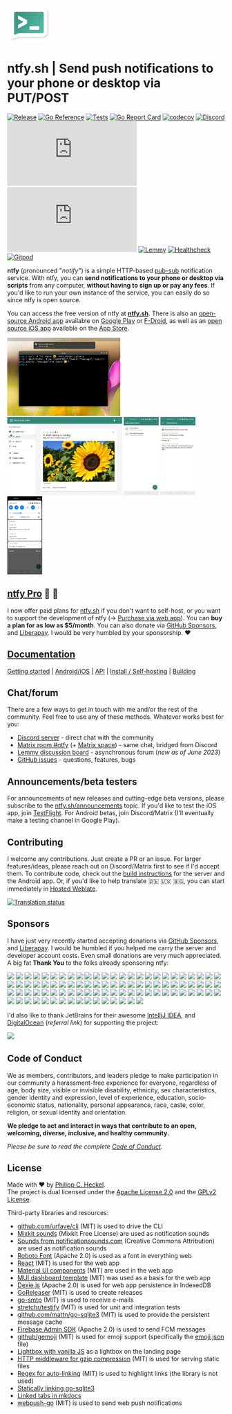 ![ntfy](web/public/static/images/ntfy.png)

# ntfy.sh | Send push notifications to your phone or desktop via PUT/POST
[![Release](https://img.shields.io/github/release/binwiederhier/ntfy.svg?color=success&style=flat-square)](https://github.com/binwiederhier/ntfy/releases/latest)
[![Go Reference](https://pkg.go.dev/badge/heckel.io/ntfy.svg)](https://pkg.go.dev/heckel.io/ntfy)
[![Tests](https://github.com/binwiederhier/ntfy/workflows/test/badge.svg)](https://github.com/binwiederhier/ntfy/actions)
[![Go Report Card](https://goreportcard.com/badge/github.com/binwiederhier/ntfy)](https://goreportcard.com/report/github.com/binwiederhier/ntfy)
[![codecov](https://codecov.io/gh/binwiederhier/ntfy/branch/main/graph/badge.svg?token=A597KQ463G)](https://codecov.io/gh/binwiederhier/ntfy)
[![Discord](https://img.shields.io/discord/874398661709295626?label=Discord)](https://discord.gg/cT7ECsZj9w)
[![Matrix](https://img.shields.io/matrix/ntfy:matrix.org?label=Matrix)](https://matrix.to/#/#ntfy:matrix.org)
[![Matrix space](https://img.shields.io/matrix/ntfy-space:matrix.org?label=Matrix+space)](https://matrix.to/#/#ntfy-space:matrix.org)
[![Lemmy](https://img.shields.io/badge/Lemmy-discuss-green)](https://discuss.ntfy.sh/c/ntfy)
[![Healthcheck](https://healthchecks.io/badge/68b65976-b3b0-4102-aec9-980921/kcoEgrLY.svg)](https://ntfy.statuspage.io/)
[![Gitpod](https://img.shields.io/badge/Contribute%20with-Gitpod-908a85?logo=gitpod)](https://gitpod.io/#https://github.com/binwiederhier/ntfy)

**ntfy** (pronounced "*notify*") is a simple HTTP-based [pub-sub](https://en.wikipedia.org/wiki/Publish%E2%80%93subscribe_pattern) 
notification service. With ntfy, you can **send notifications to your phone or desktop via scripts** from any computer, 
**without having to sign up or pay any fees**. If you'd like to run your own instance of the service, you can easily do 
so since ntfy is open source.

You can access the free version of ntfy at **[ntfy.sh](https://ntfy.sh)**. There is also an [open-source Android app](https://github.com/binwiederhier/ntfy-android)
available on [Google Play](https://play.google.com/store/apps/details?id=io.heckel.ntfy) or [F-Droid](https://f-droid.org/en/packages/io.heckel.ntfy/),
as well as an [open source iOS app](https://github.com/binwiederhier/ntfy-ios) available on the [App Store](https://apps.apple.com/us/app/ntfy/id1625396347).

<p>
  <img src=".github/images/screenshot-curl.png" height="180">
  <img src=".github/images/screenshot-web-detail.png" height="180">
  <img src=".github/images/screenshot-phone-main.jpg" height="180">
  <img src=".github/images/screenshot-phone-detail.jpg" height="180">
  <img src=".github/images/screenshot-phone-notification.jpg" height="180">
</p>

## [ntfy Pro](https://ntfy.sh/app) 💸 🎉
I now offer paid plans for [ntfy.sh](https://ntfy.sh/) if you don't want to self-host, or you want to support the development of 
ntfy (→ [Purchase via web app](https://ntfy.sh/app)). You can **buy a plan for as low as $5/month**.
You can also donate via [GitHub Sponsors](https://github.com/sponsors/binwiederhier), and [Liberapay](https://liberapay.com/ntfy).
I would be very humbled by your sponsorship. ❤️ 

## **[Documentation](https://ntfy.sh/docs/)**

[Getting started](https://ntfy.sh/docs/) |
[Android/iOS](https://ntfy.sh/docs/subscribe/phone/) |
[API](https://ntfy.sh/docs/publish/) |
[Install / Self-hosting](https://ntfy.sh/docs/install/) |
[Building](https://ntfy.sh/docs/develop/)

## Chat/forum
There are a few ways to get in touch with me and/or the rest of the community. Feel free to use any of these methods. Whatever
works best for you:

* [Discord server](https://discord.gg/cT7ECsZj9w) - direct chat with the community
* [Matrix room #ntfy](https://matrix.to/#/#ntfy:matrix.org) (+ [Matrix space](https://matrix.to/#/#ntfy-space:matrix.org)) - same chat, bridged from Discord
* [Lemmy discussion board](https://discuss.ntfy.sh/c/ntfy) - asynchronous forum (_new as of June 2023_)
* [GitHub issues](https://github.com/binwiederhier/ntfy/issues) - questions, features, bugs

## Announcements/beta testers
For announcements of new releases and cutting-edge beta versions, please subscribe to the [ntfy.sh/announcements](https://ntfy.sh/announcements) 
topic. If you'd like to test the iOS app, join [TestFlight](https://testflight.apple.com/join/P1fFnAm9). For Android betas,
join Discord/Matrix (I'll eventually make a testing channel in Google Play).

## Contributing
I welcome any contributions. Just create a PR or an issue. For larger features/ideas, please reach out
on Discord/Matrix first to see if I'd accept them. To contribute code, check out the [build instructions](https://ntfy.sh/docs/develop/) 
for the server and the Android app. Or, if you'd like to help translate 🇩🇪 🇺🇸 🇧🇬, you can start immediately in
[Hosted Weblate](https://hosted.weblate.org/projects/ntfy/).

<a href="https://hosted.weblate.org/engage/ntfy/">
<img src="https://hosted.weblate.org/widgets/ntfy/-/multi-blue.svg" alt="Translation status" />
</a>

## Sponsors
I have just very recently started accepting donations via [GitHub Sponsors](https://github.com/sponsors/binwiederhier),
and [Liberapay](https://liberapay.com/ntfy). I would be humbled if you helped me carry the server and developer 
account costs. Even small donations are very much appreciated. A big fat **Thank You** to the folks already sponsoring ntfy:

<a href="https://github.com/neutralinsomniac"><img src="https://github.com/neutralinsomniac.png" width="40px" /></a>
<a href="https://github.com/aspyct"><img src="https://github.com/aspyct.png" width="40px" /></a>
<a href="https://github.com/nickexyz"><img src="https://github.com/nickexyz.png" width="40px" /></a>
<a href="https://github.com/qcasey"><img src="https://github.com/qcasey.png" width="40px" /></a>
<a href="https://github.com/mckay115"><img src="https://github.com/mckay115.png" width="40px" /></a>
<a href="https://github.com/Salamafet"><img src="https://github.com/Salamafet.png" width="40px" /></a>
<a href="https://github.com/codinghipster"><img src="https://github.com/codinghipster.png" width="40px" /></a>
<a href="https://github.com/HinFort"><img src="https://github.com/HinFort.png" width="40px" /></a>
<a href="https://github.com/Lexevolution"><img src="https://github.com/Lexevolution.png" width="40px" /></a>
<a href="https://github.com/johnnyip"><img src="https://github.com/johnnyip.png" width="40px" /></a>
<a href="https://github.com/JonDerThan"><img src="https://github.com/JonDerThan.png" width="40px" /></a>
<a href="https://github.com/12nick12"><img src="https://github.com/12nick12.png" width="40px" /></a>
<a href="https://github.com/eanplatter"><img src="https://github.com/eanplatter.png" width="40px" /></a>
<a href="https://github.com/fnoelscher"><img src="https://github.com/fnoelscher.png" width="40px" /></a>
<a href="https://github.com/bnorick"><img src="https://github.com/bnorick.png" width="40px" /></a>
<a href="https://github.com/snh"><img src="https://github.com/snh.png" width="40px" /></a>
<a href="https://github.com/hen-x"><img src="https://github.com/hen-x.png" width="40px" /></a>
<a href="https://github.com/JamieGoodson"><img src="https://github.com/JamieGoodson.png" width="40px" /></a>
<a href="https://github.com/cremesk"><img src="https://github.com/cremesk.png" width="40px" /></a>
<a href="https://github.com/dangowans"><img src="https://github.com/dangowans.png" width="40px" /></a>
<a href="https://github.com/mnault"><img src="https://github.com/mnault.png" width="40px" /></a>
<a href="https://github.com/nwithan8"><img src="https://github.com/nwithan8.png" width="40px" /></a>
<a href="https://github.com/peterleiser"><img src="https://github.com/peterleiser.png" width="40px" /></a>
<a href="https://github.com/portothree"><img src="https://github.com/portothree.png" width="40px" /></a>
<a href="https://github.com/finngreig"><img src="https://github.com/finngreig.png" width="40px" /></a>
<a href="https://github.com/skrollme"><img src="https://github.com/skrollme.png" width="40px" /></a>
<a href="https://github.com/gergepalfi"><img src="https://github.com/gergepalfi.png" width="40px" /></a>
<a href="https://github.com/tonyakwei"><img src="https://github.com/tonyakwei.png" width="40px" /></a>
<a href="https://github.com/crosbyh"><img src="https://github.com/crosbyh.png" width="40px" /></a>
<a href="https://github.com/mdlnr"><img src="https://github.com/mdlnr.png" width="40px" /></a>
<a href="https://github.com/p-samuel"><img src="https://github.com/p-samuel.png" width="40px" /></a>
<a href="https://github.com/zugaldia"><img src="https://github.com/zugaldia.png" width="40px" /></a>
<a href="https://github.com/NathanSweet"><img src="https://github.com/NathanSweet.png" width="40px" /></a>
<a href="https://github.com/msdeibel"><img src="https://github.com/msdeibel.png" width="40px" /></a>
<a href="https://github.com/ksurl"><img src="https://github.com/ksurl.png" width="40px" /></a>
<a href="https://github.com/CodingTimeDEV"><img src="https://github.com/CodingTimeDEV.png" width="40px" /></a>
<a href="https://github.com/Terrormixer3000"><img src="https://github.com/Terrormixer3000.png" width="40px" /></a>
<a href="https://github.com/voroskoi"><img src="https://github.com/voroskoi.png" width="40px" /></a>
<a href="https://github.com/Nickwasused"><img src="https://github.com/Nickwasused.png" width="40px" /></a>
<a href="https://github.com/bahur142"><img src="https://github.com/bahur142.png" width="40px" /></a>
<a href="https://github.com/vinhdizzo"><img src="https://github.com/vinhdizzo.png" width="40px" /></a>
<a href="https://github.com/Ge0rg3"><img src="https://github.com/Ge0rg3.png" width="40px" /></a>
<a href="https://github.com/biopsin"><img src="https://github.com/biopsin.png" width="40px" /></a>
<a href="https://github.com/thebino"><img src="https://github.com/thebino.png" width="40px" /></a>
<a href="https://github.com/sky4055"><img src="https://github.com/sky4055.png" width="40px" /></a>
<a href="https://github.com/julianlam"><img src="https://github.com/julianlam.png" width="40px" /></a>
<a href="https://github.com/andreapx"><img src="https://github.com/andreapx.png" width="40px" /></a>
<a href="https://github.com/billycao"><img src="https://github.com/billycao.png" width="40px" /></a>
<a href="https://github.com/zoic21"><img src="https://github.com/zoic21.png" width="40px" /></a>
<a href="https://github.com/IanKulin"><img src="https://github.com/IanKulin.png" width="40px" /></a>
<a href="https://github.com/Joachim256"><img src="https://github.com/Joachim256.png" width="40px" /></a>
<a href="https://github.com/overtone1000"><img src="https://github.com/overtone1000.png" width="40px" /></a>
<a href="https://github.com/oakd"><img src="https://github.com/oakd.png" width="40px" /></a>
<a href="https://github.com/KucharczykL"><img src="https://github.com/KucharczykL.png" width="40px" /></a>
<a href="https://github.com/hansbickhofe"><img src="https://github.com/hansbickhofe.png" width="40px" /></a>
<a href="https://github.com/caseodilla"><img src="https://github.com/caseodilla.png" width="40px" /></a>
<a href="https://github.com/0xAF"><img src="https://github.com/0xAF.png" width="40px" /></a>
<a href="https://github.com/soonoo"><img src="https://github.com/soonoo.png" width="40px" /></a>
<a href="https://github.com/nichu42"><img src="https://github.com/nichu42.png" width="40px" /></a>
<a href="https://github.com/samliebow"><img src="https://github.com/samliebow.png" width="40px" /></a>
<a href="https://github.com/johman10"><img src="https://github.com/johman10.png" width="40px" /></a>
<a href="https://github.com/R-Gld"><img src="https://github.com/R-Gld.png" width="40px" /></a>
<a href="https://github.com/FingerlessGlov3s"><img src="https://github.com/FingerlessGlov3s.png" width="40px" /></a>
<a href="https://github.com/Twisterado"><img src="https://github.com/Twisterado.png" width="40px" /></a>
<a href="https://github.com/ScrumpyJack"><img src="https://github.com/ScrumpyJack.png" width="40px" /></a>
<a href="https://github.com/andrejarrell"><img src="https://github.com/andrejarrell.png" width="40px" /></a>
<a href="https://github.com/oaustegard"><img src="https://github.com/oaustegard.png" width="40px" /></a>
<a href="https://github.com/CreativeWarlock"><img src="https://github.com/CreativeWarlock.png" width="40px" /></a>
<a href="https://github.com/darkdragon-001"><img src="https://github.com/darkdragon-001.png" width="40px" /></a>
<a href="https://github.com/jonathan-kosgei"><img src="https://github.com/jonathan-kosgei.png" width="40px" /></a>
<a href="https://github.com/KevinWang15"><img src="https://github.com/KevinWang15.png" width="40px" /></a>
<a href="https://github.com/darkmattercoder"><img src="https://github.com/darkmattercoder.png" width="40px" /></a>
<a href="https://github.com/bmcgonag"><img src="https://github.com/bmcgonag.png" width="40px" /></a>
<a href="https://github.com/skorokithakis"><img src="https://github.com/skorokithakis.png" width="40px" /></a>
<a href="https://github.com/eenturk"><img src="https://github.com/eenturk.png" width="40px" /></a>
<a href="https://github.com/spirossi"><img src="https://github.com/spirossi.png" width="40px" /></a>
<a href="https://github.com/teomarcdhio"><img src="https://github.com/teomarcdhio.png" width="40px" /></a>
<a href="https://github.com/MarcMichalsky"><img src="https://github.com/MarcMichalsky.png" width="40px" /></a>
<a href="https://github.com/LuckVintage"><img src="https://github.com/LuckVintage.png" width="40px" /></a>
<a href="https://github.com/spartan"><img src="https://github.com/spartan.png" width="40px" /></a>
<a href="https://github.com/alexandzors"><img src="https://github.com/alexandzors.png" width="40px" /></a>
<a href="https://github.com/dkramer95"><img src="https://github.com/dkramer95.png" width="40px" /></a>
<a href="https://github.com/YezGotIt"><img src="https://github.com/YezGotIt.png" width="40px" /></a>
<a href="https://github.com/thomasskou"><img src="https://github.com/thomasskou.png" width="40px" /></a>
<a href="https://github.com/surfernv"><img src="https://github.com/surfernv.png" width="40px" /></a>
<a href="https://github.com/richardleach"><img src="https://github.com/richardleach.png" width="40px" /></a>
<a href="https://github.com/bear"><img src="https://github.com/bear.png" width="40px" /></a>
<a href="https://github.com/cminter"><img src="https://github.com/cminter.png" width="40px" /></a>
<a href="https://github.com/bahur142"><img src="https://github.com/bahur142.png" width="40px" /></a>
<a href="https://github.com/pgwiebes"><img src="https://github.com/pgwiebes.png" width="40px" /></a>
<a href="https://github.com/ralhei"><img src="https://github.com/ralhei.png" width="40px" /></a>

I'd also like to thank JetBrains for their awesome [IntelliJ IDEA](https://www.jetbrains.com/idea/),
and [DigitalOcean](https://m.do.co/c/442b929528db) (*referral link*) for supporting the project:

<a href="https://m.do.co/c/442b929528db"><img src="https://opensource.nyc3.cdn.digitaloceanspaces.com/attribution/assets/SVG/DO_Logo_horizontal_blue.svg" width="201px"></a>

## Code of Conduct
We as members, contributors, and leaders pledge to make participation in our community a harassment-free experience for everyone, regardless of age, body size, visible or invisible disability, ethnicity, sex characteristics, gender identity and expression, level of experience, education, socio-economic status, nationality, personal appearance, race, caste, color, religion, or sexual identity and orientation.

**We pledge to act and interact in ways that contribute to an open, welcoming, diverse, inclusive, and healthy community.**

_Please be sure to read the complete [Code of Conduct](CODE_OF_CONDUCT.md)._    

## License
Made with ❤️ by [Philipp C. Heckel](https://heckel.io).   
The project is dual licensed under the [Apache License 2.0](LICENSE) and the [GPLv2 License](LICENSE.GPLv2).

Third-party libraries and resources:
* [github.com/urfave/cli](https://github.com/urfave/cli) (MIT) is used to drive the CLI
* [Mixkit sounds](https://mixkit.co/free-sound-effects/notification/) (Mixkit Free License) are used as notification sounds
* [Sounds from notificationsounds.com](https://notificationsounds.com) (Creative Commons Attribution) are used as notification sounds
* [Roboto Font](https://fonts.google.com/specimen/Roboto) (Apache 2.0) is used as a font in everything web
* [React](https://reactjs.org/) (MIT) is used for the web app
* [Material UI components](https://mui.com/) (MIT) are used in the web app
* [MUI dashboard template](https://github.com/mui/material-ui/tree/master/docs/data/material/getting-started/templates/dashboard) (MIT) was used as a basis for the web app
* [Dexie.js](https://github.com/dexie/Dexie.js) (Apache 2.0) is used for web app persistence in IndexedDB
* [GoReleaser](https://goreleaser.com/) (MIT) is used to create releases
* [go-smtp](https://github.com/emersion/go-smtp) (MIT) is used to receive e-mails
* [stretchr/testify](https://github.com/stretchr/testify) (MIT) is used for unit and integration tests
* [github.com/mattn/go-sqlite3](https://github.com/mattn/go-sqlite3) (MIT) is used to provide the persistent message cache
* [Firebase Admin SDK](https://github.com/firebase/firebase-admin-go) (Apache 2.0) is used to send FCM messages
* [github/gemoji](https://github.com/github/gemoji) (MIT) is used for emoji support (specifically the [emoji.json](https://raw.githubusercontent.com/github/gemoji/master/db/emoji.json) file)
* [Lightbox with vanilla JS](https://yossiabramov.com/blog/vanilla-js-lightbox) as a lightbox on the landing page 
* [HTTP middleware for gzip compression](https://gist.github.com/CJEnright/bc2d8b8dc0c1389a9feeddb110f822d7) (MIT) is used for serving static files
* [Regex for auto-linking](https://github.com/bryanwoods/autolink-js) (MIT) is used to highlight links (the library is not used)
* [Statically linking go-sqlite3](https://www.arp242.net/static-go.html)
* [Linked tabs in mkdocs](https://facelessuser.github.io/pymdown-extensions/extensions/tabbed/#linked-tabs)
* [webpush-go](https://github.com/SherClockHolmes/webpush-go) (MIT) is used to send web push notifications
